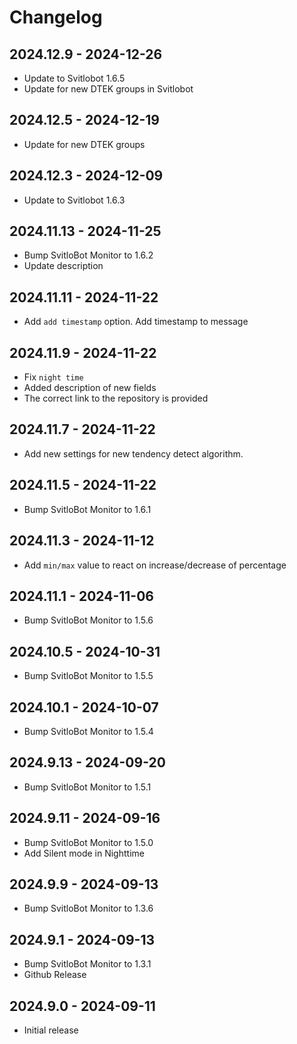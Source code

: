 # Changelog

## 2024.12.9 - 2024-12-26

- Update to Svitlobot 1.6.5
- Update for new DTEK groups in Svitlobot

## 2024.12.5 - 2024-12-19

- Update for new DTEK groups

## 2024.12.3 - 2024-12-09

- Update to Svitlobot 1.6.3

## 2024.11.13 - 2024-11-25

- Bump SvitloBot Monitor to 1.6.2
- Update description

## 2024.11.11 - 2024-11-22

- Add `add timestamp` option. Add timestamp to message

## 2024.11.9 - 2024-11-22

- Fix `night time`
- Added description of new fields
- The correct link to the repository is provided

## 2024.11.7 - 2024-11-22

- Add new settings for new tendency detect algorithm.

## 2024.11.5 - 2024-11-22

- Bump SvitloBot Monitor to 1.6.1

## 2024.11.3 - 2024-11-12

- Add `min/max` value to react on increase/decrease of percentage

## 2024.11.1 - 2024-11-06

- Bump SvitloBot Monitor to 1.5.6

## 2024.10.5 - 2024-10-31

- Bump SvitloBot Monitor to 1.5.5

## 2024.10.1 - 2024-10-07

- Bump SvitloBot Monitor to 1.5.4

## 2024.9.13 - 2024-09-20

- Bump SvitloBot Monitor to 1.5.1

## 2024.9.11 - 2024-09-16

- Bump SvitloBot Monitor to 1.5.0
- Add Silent mode in Nighttime

## 2024.9.9 - 2024-09-13

- Bump SvitloBot Monitor to 1.3.6

## 2024.9.1 - 2024-09-13

- Bump SvitloBot Monitor to 1.3.1
- Github Release

## 2024.9.0 - 2024-09-11

- Initial release
